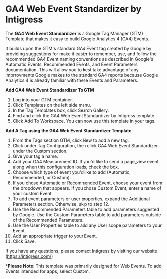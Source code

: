 # GA4 Web Event Standardizer by Intigress

The **GA4 Web Event Standardizer** is a Google Tag Manager (GTM) Template that makes it easy to build Google Analytics 4 (GA4) Events. 

It builds upon the GTM's standard GA4 Event tag created by Google by providing suggestions for make it easier to remember, use, and follow the recommended GA4 Event naming conventions as described in Google's Automatic Events, Recommended Events, and Event Parameters documentation. This will allow you to best take advantage of any imprrovments Google makes to the standard GA4 reports because Google Analytics 4 is already familiar with these Events and Parameters.

**Add GA4 Web Event Standardizer To GTM**
1. Log into your GTM container.
2. Click Templates on the left side menu.
3. In the Tag Templates box, click Search Gallery.
4. Find and click the GA4 Web Event Standardizer by Intigress template.
5. Click Add To Workspace. You can now use this template in your tags.

**Add A Tag using the GA4 Web Event Standardizer Template**
1. From the Tags section GTM, click New to add a new tag.
2. Click under Tag Configuration, then click GA4 Web Event Standardizer under the Custom section.
4. Give your tag a name.
5. Add your GA4 Measurement ID. If you'd like to send a page_view event along when this configuration loads, check the box.
7. Choose which type of event you'd like to add (Automatic, Recommended, or Custom).
8. If you chose Automatic or Recommended Event, choose your event from the dropdown that appears. If you chose Custom Event, enter a name of your custom Event.
9. To add event parameters or user properties, expand the Additional Parameters section. Otherwise, skip to step 12.
10. Use the Recommended Parameters table to add parameters suggested by Google. Use the Custom Parameters table to add parameters outside of the Recommended Parameters.
11. Use the User Properties table to add any User scope parameters to your Event.
12. Add an appropriate trigger to your Event.
13. Click Save.

If you have any questions, please contact Intigress by visiting our website (https://intigress.com/)

***Please Note**: This template was primarily designed for Web Events. To add Events intended for apps, select Custom.
